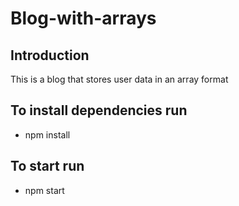 # Blog-with-arrays

## Introduction

This is a blog that stores user data in an array format

## To install dependencies run

- npm install

## To start run

- npm start
